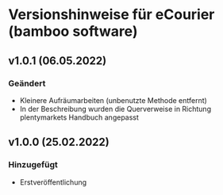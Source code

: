 # Versionshinweise für eCourier (bamboo software)

## v1.0.1 (06.05.2022)

### Geändert
- Kleinere Aufräumarbeiten (unbenutzte Methode entfernt)
- In der Beschreibung wurden die Querverweise in Richtung plentymarkets Handbuch angepasst

## v1.0.0 (25.02.2022)

### Hinzugefügt
- Erstveröffentlichung